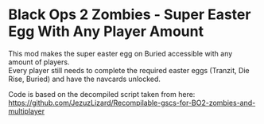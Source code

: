 # Black Ops 2 Zombies - Super Easter Egg With Any Player Amount

This mod makes the super easter egg on Buried accessible with any amount of players.<br/>
Every player still needs to complete the required easter eggs (Tranzit, Die Rise, Buried) and have the navcards unlocked.

Code is based on the decompiled script taken from here:
https://github.com/JezuzLizard/Recompilable-gscs-for-BO2-zombies-and-multiplayer

